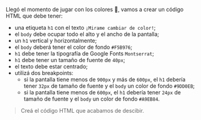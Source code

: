 Llegó el momento de jugar con los colores :art:, vamos a crear un código HTML que debe tener:

- una etiqueta `h1` con el texto `¡Mirame cambiar de color!`;
- el `body` debe ocupar todo el alto y el ancho de la pantalla;
- un `h1` vertical y horizontalmente;
- el `body` deberá tener el color de fondo `#F5B976`;
- `h1` debe tener la tipografía de Google Fonts `Montserrat`;
- `h1` debe tener un tamaño de fuente de `40px`;
- el texto debe estar centrado;
- utilizá dos breakpoints:
  - si la pantalla tiene menos de `900px` y más de `600px`, el `h1` debería tener `32px` de tamaño de fuente y el `body` un color de fondo `#9DD0EB`;
  - si la pantalla tiene menos de `600px`, el `h1` debería tener `24px` de tamaño de fuente y el `body` un color de fondo `#A9EB84`.

> Creá el código HTML que acabamos de descibir.